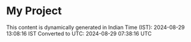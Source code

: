 # My Project

This content is dynamically generated in Indian Time (IST): 2024-08-29 13:08:16 IST
Converted to UTC: 2024-08-29 07:38:16 UTC
